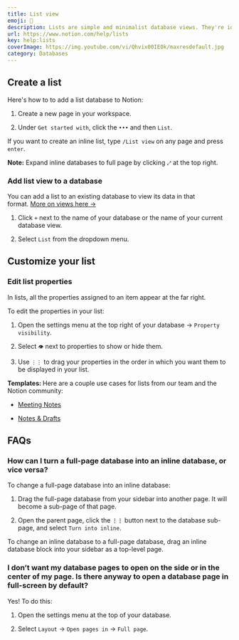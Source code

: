 ```yaml
---
title: List view
emoji: 📜
description: Lists are simple and minimalist database views. They're ideal for storing notes, articles, and documents that don't need too many properties. Every item in a list is a page that can be opened with one click and store as much content as you need 📜
url: https://www.notion.com/help/lists
key: help:lists
coverImage: https://img.youtube.com/vi/Qhvix00IE0k/maxresdefault.jpg
category: Databases
---
```


## Create a list

Here's how to to add a list database to Notion:

1. Create a new page in your workspace.

2. Under `Get started with`, click the `•••` and then `List`.

If you want to create an inline list, type `/List view` on any page and press `enter`.

**Note:** Expand inline databases to full page by clicking `⤢` at the top right.

### Add list view to a database

You can add a list to an existing database to view its data in that format. [More on views here →](https://www.notion.com/help/views-filters-and-sorts)

1. Click `+` next to the name of your database or the name of your current database view.

2. Select `List` from the dropdown menu.

## Customize your list

### Edit list properties

In lists, all the properties assigned to an item appear at the far right.

To edit the properties in your list:

1. Open the settings menu at the top right of your database → `Property visibility`.

2. Select `👁️` next to properties to show or hide them.

3. Use `⋮⋮` to drag your properties in the order in which you want them to be displayed in your list.

**Templates:&#x20;**&#x48;ere are a couple use cases for lists from our team and the Notion community:

* [Meeting Notes](https://www.notion.com/92c401e7a7934ab388c39833785ace03)

* [Notes & Drafts](https://www.notion.com/5961573f24db4fb0af46ad7716148db4)


## FAQs

### How can I turn a full-page database into an inline database, or vice versa?

To change a full-page database into an inline database:

1. Drag the full-page database from your sidebar into another page. It will become a sub-page of that page.

2. Open the parent page, click the **`⋮⋮`** button next to the database sub-page, and select `Turn into inline`.

To change an inline database to a full-page database, drag an inline database block into your sidebar as a top-level page.


### I don’t want my database pages to open on the side or in the center of my page. Is there anyway to open a database page in full-screen by default?

Yes! To do this:

1. Open the settings menu at the top of your database.

2. Select `Layout` → `Open pages in` → `Full page`.
